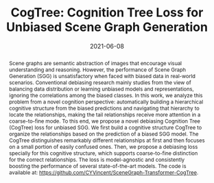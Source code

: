 ---
# Documentation: https://wowchemy.com/docs/managing-content/

title: "CogTree: Cognition Tree Loss for Unbiased Scene Graph Generation"
authors: [Jing Yu, Yuan Chai, Yujing Wang, Yue Hu, Qi Wu]
date: 2021-06-08
doi: ""

# Schedule page publish date (NOT publication's date).
publishDate: 2021-06-08

# Publication type.
# Legend: 0 = Uncategorized; 1 = Conference paper; 2 = Journal article;
# 3 = Preprint / Working Paper; 4 = Report; 5 = Book; 6 = Book section;
# 7 = Thesis; 8 = Patent
publication_types: ["1"]

# Publication name and optional abbreviated publication name.
publication: "In *International Joint Conferences on Artificial Intelligence*"
publication_short: "*IJCAI, 2021*"

abstract: "Scene graphs are semantic abstraction of images that encourage visual understanding and reasoning. However, the performance of Scene Graph Generation (SGG) is unsatisfactory when faced with biased data in real-world scenarios. Conventional debiasing research mainly studies from the view of balancing data distribution or learning unbiased models and representations, ignoring the correlations among the biased classes. In this work, we analyze this problem from a novel cognition perspective: automatically building a hierarchical cognitive structure from the biased predictions and navigating that hierarchy to locate the relationships, making the tail relationships receive more attention in a coarse-to-fine mode. To this end, we propose a novel debiasing Cognition Tree (CogTree) loss for unbiased SGG. We first build a cognitive structure CogTree to organize the relationships based on the prediction of a biased SGG model. The CogTree distinguishes remarkably different relationships at first and then focuses on a small portion of easily confused ones. Then, we propose a debiasing loss specially for this cognitive structure, which supports coarse-to-fine distinction for the correct relationships. The loss is model-agnostic and consistently boosting the performance of several state-of-the-art models. The code is available at: https://github.com/CYVincent/SceneGraph-Transformer-CogTree."

# Summary. An optional shortened abstract.
summary: ""

tags: []
categories: []
featured: true

# Custom links (optional).
#   Uncomment and edit lines below to show custom links.
links:
- name: PDF
  url: https://arxiv.org/pdf/2009.07526.pdf
  icon_pack: fas
  icon: file-pdf
- name: Code
  url: https://github.com/CYVincent/Scene-Graph-Transformer-CogTree
  icon_pack: fab
  icon: github

url_pdf: 
url_code: 
url_dataset:
url_poster:
url_project:
url_slides:
url_source: 
url_video:

# Featured image
# To use, add an image named `featured.jpg/png` to your page's folder. 
# Focal points: Smart, Center, TopLeft, Top, TopRight, Left, Right, BottomLeft, Bottom, BottomRight.
image:
  caption: ""
  focal_point: ""
  preview_only: false

# Associated Projects (optional).
#   Associate this publication with one or more of your projects.
#   Simply enter your project's folder or file name without extension.
#   E.g. `internal-project` references `content/project/internal-project/index.md`.
#   Otherwise, set `projects: []`.
projects: []

# Slides (optional).
#   Associate this publication with Markdown slides.
#   Simply enter your slide deck's filename without extension.
#   E.g. `slides: "example"` references `content/slides/example/index.md`.
#   Otherwise, set `slides: ""`.
slides: ""
---